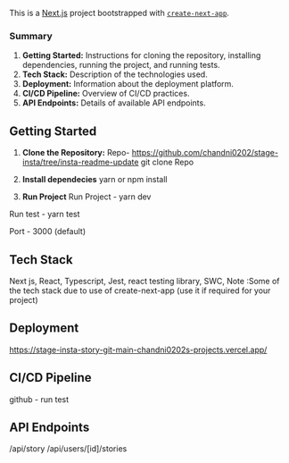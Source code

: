 This is a [Next.js](https://nextjs.org/) project bootstrapped with [`create-next-app`](https://github.com/vercel/next.js/tree/canary/packages/create-next-app).

### Summary

1. **Getting Started:** Instructions for cloning the repository, installing dependencies, running the project, and running tests.
2. **Tech Stack:** Description of the technologies used.
3. **Deployment:** Information about the deployment platform.
4. **CI/CD Pipeline:** Overview of CI/CD practices.
5. **API Endpoints:** Details of available API endpoints.

## Getting Started
1. **Clone the Repository:**
Repo- https://github.com/chandni0202/stage-insta/tree/insta-readme-update
git clone Repo

2. **Install dependecies**
yarn or npm install

3. **Run Project**
Run Project - yarn dev

Run test - yarn test

Port - 3000 (default)

## Tech Stack

Next js,
React,
Typescript,
Jest,
react testing library,
SWC,
Note :Some of the tech stack due to use of create-next-app (use it if required for your project)
## Deployment
https://stage-insta-story-git-main-chandni0202s-projects.vercel.app/
## CI/CD Pipeline
github - run test
##  API Endpoints
/api/story
/api/users/[id]/stories